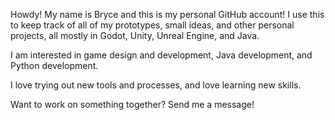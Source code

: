 Howdy! My name is Bryce and this is my personal GitHub account! I use this to keep track of all of my prototypes, small ideas, and other personal projects, all mostly in Godot, Unity, Unreal Engine, and Java.

I am interested in game design and development, Java development, and Python development.

I love trying out new tools and processes, and love learning new skills.

Want to work on something together? Send me a message!
